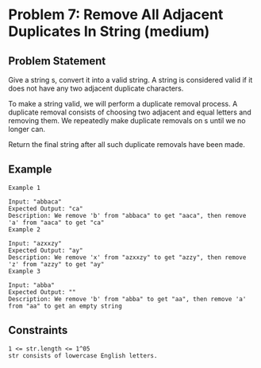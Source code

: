 # Problem 7: Remove All Adjacent Duplicates In String (medium)

## Problem Statement

Give a string s, convert it into a valid string. A string is considered valid if
it does not have any two adjacent duplicate characters.

To make a string valid, we will perform a duplicate removal process. A duplicate
removal consists of choosing two adjacent and equal letters and removing them.
We repeatedly make duplicate removals on s until we no longer can.

Return the final string after all such duplicate removals have been made.

## Example

```text
Example 1

Input: "abbaca"
Expected Output: "ca"
Description: We remove 'b' from "abbaca" to get "aaca", then remove 'a' from "aaca" to get "ca"
Example 2

Input: "azxxzy"
Expected Output: "ay"
Description: We remove 'x' from "azxxzy" to get "azzy", then remove 'z' from "azzy" to get "ay"
Example 3

Input: "abba"
Expected Output: ""
Description: We remove 'b' from "abba" to get "aa", then remove 'a' from "aa" to get an empty string

```

## Constraints

```text
1 <= str.length <= 1^05
str consists of lowercase English letters.
```
